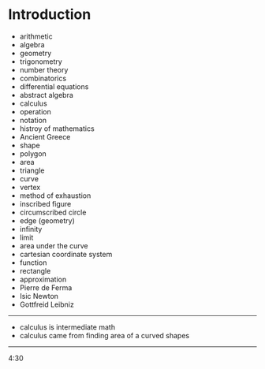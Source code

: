﻿# Introduction

- arithmetic
- algebra
- geometry
- trigonometry
- number theory
- combinatorics
- differential equations
- abstract algebra
- calculus
- operation
- notation
- histroy of mathematics
- Ancient Greece
- shape
- polygon
- area
- triangle
- curve
- vertex
- method of exhaustion
- inscribed figure
- circumscribed circle
- edge (geometry)
- infinity
- limit
- area under the curve
- cartesian coordinate system
- function
- rectangle
- approximation
- Pierre de Ferma
- Isic Newton
- Gottfreid Leibniz

***

- calculus is intermediate math
- calculus came from finding area of a curved shapes

***

4:30